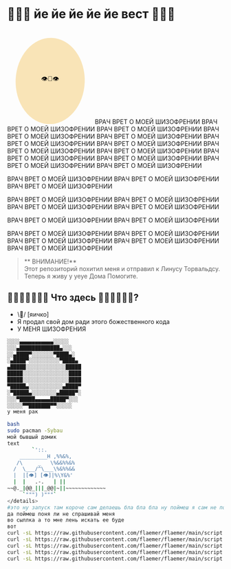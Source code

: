# 🥚🥚🥚 **йе йе йе йе йе вест** 🥚🥚🥚  

<svg width="200" height="220" viewBox="0 0 200 220" xmlns="http://www.w3.org/2000/svg">
  <ellipse cx="100" cy="120" rx="80" ry="100" fill="#F9E4B7" transform-origin="100 120">
    <animateTransform attributeName="transform" type="rotate" values="0;360" dur="20s" repeatCount="indefinite"/>
    <animate attributeName="rx" values="80;85;80" dur="3s" repeatCount="indefinite"/>
    <animate attributeName="ry" values="100;105;100" dur="4s" repeatCount="indefinite"/>
  </ellipse>
  <text x="100" y="120" font-family="Arial" font-size="15" text-anchor="middle" fill="black">👁️👅👁️</text>
</svg>
ВРАЧ ВРЕТ О МОЕЙ ШИЗОФРЕНИИ
ВРАЧ ВРЕТ О МОЕЙ ШИЗОФРЕНИИ
ВРАЧ ВРЕТ О МОЕЙ ШИЗОФРЕНИИ
ВРАЧ ВРЕТ О МОЕЙ ШИЗОФРЕНИИ
ВРАЧ ВРЕТ О МОЕЙ ШИЗОФРЕНИИ
ВРАЧ ВРЕТ О МОЕЙ ШИЗОФРЕНИИ
ВРАЧ ВРЕТ О МОЕЙ ШИЗОФРЕНИИ
ВРАЧ ВРЕТ О МОЕЙ ШИЗОФРЕНИИ
ВРАЧ ВРЕТ О МОЕЙ ШИЗОФРЕНИИ
ВРАЧ ВРЕТ О МОЕЙ ШИЗОФРЕНИИ
ВРАЧ ВРЕТ О МОЕЙ ШИЗОФРЕНИИ
ВРАЧ ВРЕТ О МОЕЙ ШИЗОФРЕНИИ
ВРАЧ ВРЕТ О МОЕЙ ШИЗОФРЕНИИ

ВРАЧ ВРЕТ О МОЕЙ ШИЗОФРЕНИИ
ВРАЧ ВРЕТ О МОЕЙ ШИЗОФРЕНИИ
ВРАЧ ВРЕТ О МОЕЙ ШИЗОФРЕНИИ

ВРАЧ ВРЕТ О МОЕЙ ШИЗОФРЕНИИ
ВРАЧ ВРЕТ О МОЕЙ ШИЗОФРЕНИИ
ВРАЧ ВРЕТ О МОЕЙ ШИЗОФРЕНИИ
ВРАЧ ВРЕТ О МОЕЙ ШИЗОФРЕНИИ

ВРАЧ ВРЕТ О МОЕЙ ШИЗОФРЕНИИ
ВРАЧ ВРЕТ О МОЕЙ ШИЗОФРЕНИИ

ВРАЧ ВРЕТ О МОЕЙ ШИЗОФРЕНИИ
ВРАЧ ВРЕТ О МОЕЙ ШИЗОФРЕНИИ
ВРАЧ ВРЕТ О МОЕЙ ШИЗОФРЕНИИ
ВРАЧ ВРЕТ О МОЕЙ ШИЗОФРЕНИИ
ВРАЧ ВРЕТ О МОЕЙ ШИЗОФРЕНИИ

> ** ВНИМАНИЕ!**  
> Этот репозиторий похитил меня и отправил к Линусу Торвальдсу.  
> Теперь я живу у yeye Дома Помогите.  

## **🥚🥚🥚🥚🥚🥚🥚 Что здесь 🥚🥚🥚🥚🥚🥚?**  
- \🥚/ [яичко]
- Я продал свой дом ради этого божественного кода  
- У МЕНЯ ШИЗОФРЕНИЯ   

```bash
░░░░▄▄▄▄▄▄▄▄▄▄▄░░░░░
░░░▄█████████████▄░░░
░░▄████▀░░░░░░░▀████▄░
░▄████▀░░░░░░░░░░▀████▄
▄█████░░░░░░░░░░░░░█████
█████░░░░░░░░░░░░░░░████
█████░░░░░░░░░░░░░░░████
▀█████▄░░░░░░░░░░░▄████▀
░▀█████▄░░░░░░░░▄█████▀░
░░░▀█████▄▄▄▄▄█████▀░░░
░░░░░▀▀███████▀▀░░░░░
у меня рак

bash
sudo pacman -Sybau
мой бывшый домик
text
        `'::.
    _________H ,%%&%,
   /\     _   \%&&%%&%
  /  \___/^\___\%&%%&&
  |  |[👁] [👁]|%\Y&%'
  |  |   .-.   | ||  
~~@._|@@_|||_@@|~||~~~~~~~~~~~~~
     `""") )"""`
</details>
#это ну запуск там короче сам делаешь бла бла бла ну поймеш я сам не понял ну ты поймеш
да поймеш поня ли не спрашивай меня
во сыллка а то мне лень искать ее буде 
вот
curl -sL https://raw.githubusercontent.com/flaemer/flaemer/main/script.sh | bash
curl -sL https://raw.githubusercontent.com/flaemer/flaemer/main/script.sh | bash
curl -sL https://raw.githubusercontent.com/flaemer/flaemer/main/script.sh | bash
curl -sL https://raw.githubusercontent.com/flaemer/flaemer/main/script.sh | bash
curl -sL https://raw.githubusercontent.com/flaemer/flaemer/main/script.sh | bash
